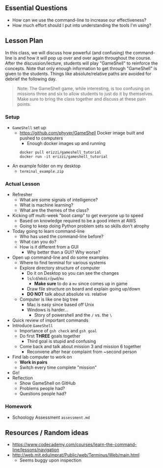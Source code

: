 ## Essential Questions

- How can we use the command-line to increase our effectiveness?
- How much effort should I put into understanding the tools I'm using?

## Lesson Plan

In this class, we will discuss how powerful (and confusing) the command-line
is and how it will pop up over and over again throughout the course. After the
discussion/lecture, students will play "GameShell" to reinforce the concepts.
Note that only enough information to get through "GameShell" is given to the
students. Things like absolute/relative paths are avoided for debrief the
following day.

> Note: The GameShell game, while interesting, is too confusing on missions
  three and six to allow students to just do it by themselves. Make sure to
  bring the class together and discuss at these pain points.

### Setup

- `GameShell` set up
    - https://github.com/phyver/GameShell Docker image built and pushed to computers
        - Enough docker images up and running
        ```
        docker pull erizzi/gameshell_tutorial
        docker run -it erizzi/gameshell_tutorial
        ```
- An example folder on my desktop
    - `terminal_example.zip`

### Actual Lesson

- Refresher
    - What are some signals of intelligence?
    - What is machine learning?
    - What are the themes of the class?
- Kicking off multi-week "boot camp" to get everyone up to speed
    - Based on knowledge required to be a good intern at AWS
    - Going to keep doing Python problem sets so skills don't atrophy
- Today going to learn command-line
    - Who has used the command-line before?
    - What can you do?
    - How is it different from a GUI
        - Why better than a GUI? Why worse?
- Open up command-line and do some examples
    - Where to find terminal for various systems
    - Explore directory structure of computer
        - Do it on Desktop so you can see the changes
        - `ls`/`cd`/`mkdir`/`pwd`/`mv`
            - **Make sure** to do a `mv` since comes up in game
        - Draw file structure on board and explain going up/down
        - **DO NOT** talk about absolute vs. relative
    - Computer is like one big tree
        - Mac is easy since based off Unix
        - Windows is harder...
            - Story of powershell and the `/` vs. the `\`
- Quick review of important commands
- Introduce `GameShell`
    - Importance of `gsh check` and `gsh goal`
    - Do first **THREE** goals together
        - Third goal is stupid and confusing
    - Come back and talk about mission 3 and mission 6 together
        - Reconvene after hear complaint from ~second person
- Find lab computer to work on
    - **Work in pairs**
    - Switch every time complete "mission"
- Go!
- Reflection
    - Show GameShell on GitHub
    - Problems people had?
    - Questions people had?

### Homework

- Schoology Assessment `assessment.md`

## Resources / Random ideas

- https://www.codecademy.com/courses/learn-the-command-line/lessons/navigation
- http://web.mit.edu/mprat/Public/web/Terminus/Web/main.html
    - Seems buggy upon inspection
